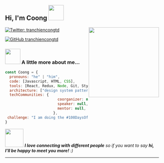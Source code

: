 <h2> Hi, I'm Coong <img src="https://media.giphy.com/media/mGcNjsfWAjY5AEZNw6/giphy.gif" width="50"></h2>
<img align='right' src="https://media.giphy.com/media/ieyl9zmCjO4b4t6qoY/giphy.gif" width="230">


[![Twitter: tranchiencongtd](https://img.shields.io/twitter/follow/hi_im_TCC?style=social)](https://www.facebook.com/congngusi)

[![GitHub tranchiencongtd](https://img.shields.io/github/followers/tranchiencongtd?label=follow&style=social)](https://github.com/tranchiencongtd/tranchiencongtd)


### <img src="https://media.giphy.com/media/VgCDAzcKvsR6OM0uWg/giphy.gif" width="50"> A little more about me...  

```javascript
const Coong = {
  pronouns: "he" | "him",
  code: [Javascript, HTML, CSS],
  tools: [React, Redux, Node, Git, Styled-Components],
  architecture: ["design system pattern"],
  techCommunities: {
                        coorganizer: null,
                        speaker: null,
                        mentor: null,
                      },
 challenge: "I am doing the #100DaysOfCode challenge focused on react"
}
```

<img src="https://media.giphy.com/media/LnQjpWaON8nhr21vNW/giphy.gif" width="60"> <em><b>I love connecting with different people</b> so if you want to say <b>hi, I'll be happy to meet you more!</b> :)</em>

---
